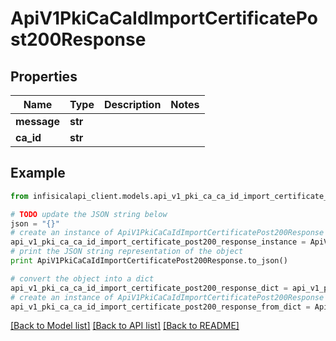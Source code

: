 # ApiV1PkiCaCaIdImportCertificatePost200Response


## Properties
Name | Type | Description | Notes
------------ | ------------- | ------------- | -------------
**message** | **str** |  | 
**ca_id** | **str** |  | 

## Example

```python
from infisicalapi_client.models.api_v1_pki_ca_ca_id_import_certificate_post200_response import ApiV1PkiCaCaIdImportCertificatePost200Response

# TODO update the JSON string below
json = "{}"
# create an instance of ApiV1PkiCaCaIdImportCertificatePost200Response from a JSON string
api_v1_pki_ca_ca_id_import_certificate_post200_response_instance = ApiV1PkiCaCaIdImportCertificatePost200Response.from_json(json)
# print the JSON string representation of the object
print ApiV1PkiCaCaIdImportCertificatePost200Response.to_json()

# convert the object into a dict
api_v1_pki_ca_ca_id_import_certificate_post200_response_dict = api_v1_pki_ca_ca_id_import_certificate_post200_response_instance.to_dict()
# create an instance of ApiV1PkiCaCaIdImportCertificatePost200Response from a dict
api_v1_pki_ca_ca_id_import_certificate_post200_response_from_dict = ApiV1PkiCaCaIdImportCertificatePost200Response.from_dict(api_v1_pki_ca_ca_id_import_certificate_post200_response_dict)
```
[[Back to Model list]](../README.md#documentation-for-models) [[Back to API list]](../README.md#documentation-for-api-endpoints) [[Back to README]](../README.md)


